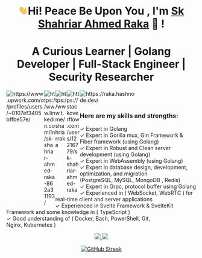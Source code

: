 <h1 align="center"><img src="https://github.com/gitsdeepak/gitsdeepak/blob/master/Assets/Hi.gif" width="25px">Hi! Peace Be Upon You , I'm <a href="https://github.com/skshahriarahmedraka">Sk Shahriar Ahmed Raka</a> 🐬 !</h1>
<h1 align="center">
A Curious Learner | Golang Developer | Full-Stack Engineer | Security Researcher
</h1>
<a href="https://www.upwork.com/o/profiles/users/~0107ef3405bffbe57e/">
  <img align="left" alt="https://www.upwork.com/o/profiles/users/~0107ef3405bffbe57e/" width="100px" src="img/upwork.png" />
</a>
<a href="https://www.linkedin.com/in/sk-shahriar-ahmed-raka-862a31193/">
  <img align="left" alt="https://www.linkedin.com/in/sk-shahriar-ahmed-raka-862a31193/" width="30px" src="img/linkedin.png" />
</a>
<a href="https://www.t.me/shahriarraka">
  <img align="left" alt="https://www.t.me/shahriarraka" width="30px" src="img/telegram2.png" />
</a>
<a href="https://stackoverflow.com/users/12216779/sk-shahriar-ahmed-raka">
  <img align="left" alt="https://stackoverflow.com/users/12216779/sk-shahriar-ahmed-raka" width="35px"  src="img/stackoverflow.png" />
</a>
<a href="https://raka.hashnode.dev/">
  <img align="left" alt="https://raka.hashnode.dev/" width="150px" src="img/hashnode2.png" />
</a>
<br/><br/>

### Here are my skills and strengths:

✓  Expert in Golang <br/>
✓  Expert in Gorilla mux, Gin Framework & Fiber framework (using Golang) <br/>
✓  Expert in Robust and Clean server development (using Golang) <br/>
✓  Expert in WebAssembly (using Golang) <br/>
✓  Expert in database design, development, optimization, and migration <br/>
   (PostgreSQL, MySQL, MongoDB , Redis)<br/>
✓  Expert in  Grpc, protocol buffer using Golang<br/>
✓  Experienced in ( WebSocket, WebRTC ) for real-time client and server applications <br/>
✓  Experienced in Svelte Framework & SvelteKit Framework  and some knowledge in ( TypeScript )<br/>
✓  Good understanding of ( Docker, Bash, PowerShell, Git,<br/>
   Nginx, Kubernetes )<br/>
<div align="center">
  <a href="https://github.com/skshahriarahmedraka">
    <img height="180em"
      src="https://github-readme-stats.vercel.app/api?username=skshahriarahmedraka&show_icons=true&theme=dark&include_all_commits=true&count_private=true" />
    <img height="180em"
      src="https://github-readme-stats.vercel.app/api/top-langs/?username=skshahriarahmedraka&layout=compact&langs_count=10&theme=dark" />
</div>

 <div align="center">
   
[![GitHub Streak](https://github-readme-streak-stats.herokuapp.com?user=skshahriarahmedraka&theme=dark&date_format=M%20j%5B%2C%20Y%5D)](https://git.io/streak-stats) 
  </div>
